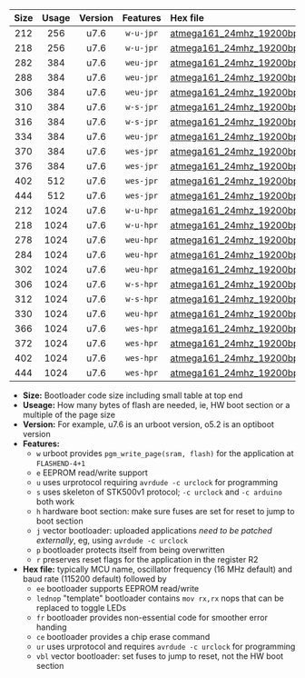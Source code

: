 |Size|Usage|Version|Features|Hex file|
|:-:|:-:|:-:|:-:|:--|
|212|256|u7.6|`w-u-jpr`|[atmega161_24mhz_19200bps_ur_vbl.hex](https://raw.githubusercontent.com/stefanrueger/urboot/main//atmega161_24mhz_19200bps_ur_vbl.hex)|
|218|256|u7.6|`w-u-jpr`|[atmega161_24mhz_19200bps_lednop_ur_vbl.hex](https://raw.githubusercontent.com/stefanrueger/urboot/main//atmega161_24mhz_19200bps_lednop_ur_vbl.hex)|
|282|384|u7.6|`weu-jpr`|[atmega161_24mhz_19200bps_ee_ur_vbl.hex](https://raw.githubusercontent.com/stefanrueger/urboot/main//atmega161_24mhz_19200bps_ee_ur_vbl.hex)|
|288|384|u7.6|`weu-jpr`|[atmega161_24mhz_19200bps_ee_lednop_ur_vbl.hex](https://raw.githubusercontent.com/stefanrueger/urboot/main//atmega161_24mhz_19200bps_ee_lednop_ur_vbl.hex)|
|306|384|u7.6|`weu-jpr`|[atmega161_24mhz_19200bps_ee_lednop_fr_ur_vbl.hex](https://raw.githubusercontent.com/stefanrueger/urboot/main//atmega161_24mhz_19200bps_ee_lednop_fr_ur_vbl.hex)|
|310|384|u7.6|`w-s-jpr`|[atmega161_24mhz_19200bps_vbl.hex](https://raw.githubusercontent.com/stefanrueger/urboot/main//atmega161_24mhz_19200bps_vbl.hex)|
|316|384|u7.6|`w-s-jpr`|[atmega161_24mhz_19200bps_lednop_vbl.hex](https://raw.githubusercontent.com/stefanrueger/urboot/main//atmega161_24mhz_19200bps_lednop_vbl.hex)|
|334|384|u7.6|`weu-jpr`|[atmega161_24mhz_19200bps_ee_lednop_fr_ce_ur_vbl.hex](https://raw.githubusercontent.com/stefanrueger/urboot/main//atmega161_24mhz_19200bps_ee_lednop_fr_ce_ur_vbl.hex)|
|370|384|u7.6|`wes-jpr`|[atmega161_24mhz_19200bps_ee_vbl.hex](https://raw.githubusercontent.com/stefanrueger/urboot/main//atmega161_24mhz_19200bps_ee_vbl.hex)|
|376|384|u7.6|`wes-jpr`|[atmega161_24mhz_19200bps_ee_lednop_vbl.hex](https://raw.githubusercontent.com/stefanrueger/urboot/main//atmega161_24mhz_19200bps_ee_lednop_vbl.hex)|
|402|512|u7.6|`wes-jpr`|[atmega161_24mhz_19200bps_ee_lednop_fr_vbl.hex](https://raw.githubusercontent.com/stefanrueger/urboot/main//atmega161_24mhz_19200bps_ee_lednop_fr_vbl.hex)|
|444|512|u7.6|`wes-jpr`|[atmega161_24mhz_19200bps_ee_lednop_fr_ce_vbl.hex](https://raw.githubusercontent.com/stefanrueger/urboot/main//atmega161_24mhz_19200bps_ee_lednop_fr_ce_vbl.hex)|
|212|1024|u7.6|`w-u-hpr`|[atmega161_24mhz_19200bps_ur.hex](https://raw.githubusercontent.com/stefanrueger/urboot/main//atmega161_24mhz_19200bps_ur.hex)|
|218|1024|u7.6|`w-u-hpr`|[atmega161_24mhz_19200bps_lednop_ur.hex](https://raw.githubusercontent.com/stefanrueger/urboot/main//atmega161_24mhz_19200bps_lednop_ur.hex)|
|278|1024|u7.6|`weu-hpr`|[atmega161_24mhz_19200bps_ee_ur.hex](https://raw.githubusercontent.com/stefanrueger/urboot/main//atmega161_24mhz_19200bps_ee_ur.hex)|
|284|1024|u7.6|`weu-hpr`|[atmega161_24mhz_19200bps_ee_lednop_ur.hex](https://raw.githubusercontent.com/stefanrueger/urboot/main//atmega161_24mhz_19200bps_ee_lednop_ur.hex)|
|302|1024|u7.6|`weu-hpr`|[atmega161_24mhz_19200bps_ee_lednop_fr_ur.hex](https://raw.githubusercontent.com/stefanrueger/urboot/main//atmega161_24mhz_19200bps_ee_lednop_fr_ur.hex)|
|306|1024|u7.6|`w-s-hpr`|[atmega161_24mhz_19200bps.hex](https://raw.githubusercontent.com/stefanrueger/urboot/main//atmega161_24mhz_19200bps.hex)|
|312|1024|u7.6|`w-s-hpr`|[atmega161_24mhz_19200bps_lednop.hex](https://raw.githubusercontent.com/stefanrueger/urboot/main//atmega161_24mhz_19200bps_lednop.hex)|
|330|1024|u7.6|`weu-hpr`|[atmega161_24mhz_19200bps_ee_lednop_fr_ce_ur.hex](https://raw.githubusercontent.com/stefanrueger/urboot/main//atmega161_24mhz_19200bps_ee_lednop_fr_ce_ur.hex)|
|366|1024|u7.6|`wes-hpr`|[atmega161_24mhz_19200bps_ee.hex](https://raw.githubusercontent.com/stefanrueger/urboot/main//atmega161_24mhz_19200bps_ee.hex)|
|372|1024|u7.6|`wes-hpr`|[atmega161_24mhz_19200bps_ee_lednop.hex](https://raw.githubusercontent.com/stefanrueger/urboot/main//atmega161_24mhz_19200bps_ee_lednop.hex)|
|402|1024|u7.6|`wes-hpr`|[atmega161_24mhz_19200bps_ee_lednop_fr.hex](https://raw.githubusercontent.com/stefanrueger/urboot/main//atmega161_24mhz_19200bps_ee_lednop_fr.hex)|
|444|1024|u7.6|`wes-hpr`|[atmega161_24mhz_19200bps_ee_lednop_fr_ce.hex](https://raw.githubusercontent.com/stefanrueger/urboot/main//atmega161_24mhz_19200bps_ee_lednop_fr_ce.hex)|

- **Size:** Bootloader code size including small table at top end
- **Useage:** How many bytes of flash are needed, ie, HW boot section or a multiple of the page size
- **Version:** For example, u7.6 is an urboot version, o5.2 is an optiboot version
- **Features:**
  + `w` urboot provides `pgm_write_page(sram, flash)` for the application at `FLASHEND-4+1`
  + `e` EEPROM read/write support
  + `u` uses urprotocol requiring `avrdude -c urclock` for programming
  + `s` uses skeleton of STK500v1 protocol; `-c urclock` and `-c arduino` both work
  + `h` hardware boot section: make sure fuses are set for reset to jump to boot section
  + `j` vector bootloader: uploaded applications *need to be patched externally*, eg, using `avrdude -c urclock`
  + `p` bootloader protects itself from being overwritten
  + `r` preserves reset flags for the application in the register R2
- **Hex file:** typically MCU name, oscillator frequency (16 MHz default) and baud rate (115200 default) followed by
  + `ee` bootloader supports EEPROM read/write
  + `lednop` "template" bootloader contains `mov rx,rx` nops that can be replaced to toggle LEDs
  + `fr` bootloader provides non-essential code for smoother error handing
  + `ce` bootloader provides a chip erase command
  + `ur` uses urprotocol and requires `avrdude -c urclock` for programming
  + `vbl` vector bootloader: set fuses to jump to reset, not the HW boot section
